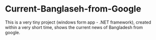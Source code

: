 # Current-Banglaseh-from-Google
This is a very tiny project (windows form app - .NET framework), created within a very short time, shows the current news of Bangladesh from google.
